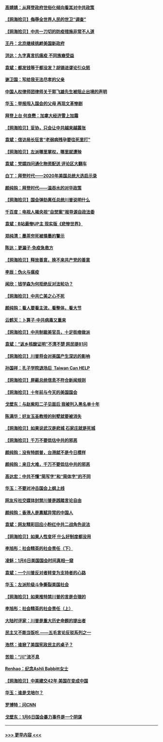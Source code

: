 #### [高婧婧：从拜登政府世俗化倾向看其对中共政策](../pages/nsc993/n12730028.md?t=02031901) 
#### [【网海拾贝】侮辱全世界人民的世卫“调查”](../pages/nsc993/n12727884.md?t=02031901) 
#### [【网海拾贝】中共一刀切的防疫措施非常不人道](../pages/nsc993/n12724879.md?t=02031901) 
#### [王丹：北京继续挑衅美国新政府](../pages/nsc993/n12722456.md?t=02031901) 
#### [洪达：九字真言抗瘟疫 不同族裔受益](../pages/nsc993/n12722448.md?t=02031901) 
#### [袁斌：都发钱等于都没发？胡锡进谬论引众怒](../pages/nsc993/n12722393.md?t=02031901) 
#### [谢卫国：写给我无法尽孝的父亲](../pages/nsc993/n12720325.md?t=02031901) 
#### [中国人权律师团律师关于郭飞雄先生被阻止出境的声明](../pages/nsc993/n12720203.md?t=02031901) 
#### [华玉：举报闯入国会的父母 再现文革惨剧](../pages/nsc993/n12719070.md?t=02031901) 
#### [拜登上台 何良懋：加拿大经济雪上加霜](../pages/nsc993/n12718943.md?t=02031901) 
#### [【网海拾贝】妥协，只会让中共越来越嚣张](../pages/nsc993/n12717392.md?t=02031901) 
#### [袁斌：信访局长狂言“老弱病残孕要往死里打”](../pages/nsc993/n12717343.md?t=02031901) 
#### [【网海拾贝】左派哪里掌权，哪里就遭殃](../pages/nsc993/n12715009.md?t=02031901) 
#### [袁斌：党媒四问通化物资配送 评论区大翻车](../pages/nsc993/n12714950.md?t=02031901) 
#### [白丁：拜登时代——2020年美国总统大选启示录](../pages/nsc993/n12714920.md?t=02031901) 
#### [颜纯钩：拜登时代——温吞水的对华政策](../pages/nsc993/n12713245.md?t=02031901) 
#### [【网海拾贝】国会弹劾离任总统川普说明什么](../pages/nsc993/n12712816.md?t=02031901) 
#### [千百度：电视人揭央视“自焚案”报导源自政法委](../pages/nsc993/n12709760.md?t=02031901) 
#### [袁斌：B站最惨UP主 现实版《悲惨世界》](../pages/nsc993/n12709686.md?t=02031901) 
#### [郑纯清：墨茶穷死被搽墨的警示](../pages/nsc993/n12709262.md?t=02031901) 
#### [陈达：更漏子·免疫急救方](../pages/nsc993/n12709244.md?t=02031901) 
#### [【网海拾贝】释放善意，换不来共产党的善意](../pages/nsc993/n12708361.md?t=02031901) 
#### [李辰：伪火与瘟疫](../pages/nsc993/n12707981.md?t=02031901) 
#### [闻欣：钱学森为何拒绝反对法轮功？](../pages/nsc993/n12707407.md?t=02031901) 
#### [【网海拾贝】中共亡美之心不死](../pages/nsc993/n12707621.md?t=02031901) 
#### [颜纯钩：看人要看主流，看整体，看大节](../pages/nsc993/n12707536.md?t=02031901) 
#### [云鹤天：卜算子‧中共病毒又重来](../pages/nsc993/n12707408.md?t=02031901) 
#### [【网海拾贝】中共制裁美官员，十足街痞做派](../pages/nsc993/n12705115.md?t=02031901) 
#### [袁斌：“返乡核酸证明”不清不楚 网民提81问](../pages/nsc993/n12704982.md?t=02031901) 
#### [【网海拾贝】川普将会对美国产生深远的影响](../pages/nsc993/n12703045.md?t=02031901) 
#### [孙国祥：孔子学院退场后  Taiwan Can HELP](../pages/nsc993/n12702430.md?t=02031901) 
#### [【网海拾贝】屏蔽总统信息不符合新闻规则](../pages/nsc993/n12699998.md?t=02031901) 
#### [【网海拾贝】十年前与今天的美国国会](../pages/nsc993/n12696993.md?t=02031901) 
#### [戈壁东：与赵紫阳二子见面后 我被列入黑名单十年](../pages/nsc993/n12696215.md?t=02031901) 
#### [陈满华：好友玉圣教授的别墅就要被消失](../pages/nsc993/n12695411.md?t=02031901) 
#### [【网海拾贝】如果说武汉是悲城 石家庄就是死城](../pages/nsc993/n12694589.md?t=02031901) 
#### [【网海拾贝】千万不要低估中共的邪恶](../pages/nsc993/n12692771.md?t=02031901) 
#### [颜纯钩：没有特朗普，台港就不是今日模样](../pages/nsc993/n12692678.md?t=02031901) 
#### [颜纯钩：来日大难，千万不要低估中共的邪恶](../pages/nsc993/n12692080.md?t=02031901) 
#### [高达宏：中共不懂“简写字”和“简体字”的不同](../pages/nsc993/n12692068.md?t=02031901) 
#### [华玉：不要对冲击国会上纲上线](../pages/nsc993/n12689948.md?t=02031901) 
#### [网友斥社交媒体封禁川普是践踏言论自由](../pages/nsc993/n12687482.md?t=02031901) 
#### [颜纯钩：香港人是禀赋异常的中国人](../pages/nsc993/n12685142.md?t=02031901) 
#### [袁斌：网友精彩回应小粉红中共二战角色说法](../pages/nsc993/n12684994.md?t=02031901) 
#### [【网海拾贝】如果人性变坏 什么好制度都没用](../pages/nsc993/n12683000.md?t=02031901) 
#### [李旭彤：社会精英的社会责任（下）](../pages/nsc993/n12680604.md?t=02031901) 
#### [凌稣：1月6日美国国会时间真相一窥](../pages/nsc993/n12682780.md?t=02031901) 
#### [袁斌：一个川普反对者转变为支持者的心路](../pages/nsc993/n12682700.md?t=02031901) 
#### [华玉：左派阶级斗争撕裂美国社会](../pages/nsc993/n12681226.md?t=02031901) 
#### [【网海拾贝】如果推特禁川普的言是合理的](../pages/nsc993/n12681232.md?t=02031901) 
#### [李旭彤：社会精英的社会责任（上）](../pages/nsc993/n12680501.md?t=02031901) 
#### [大陆时评家：川普是重大历史命题的提出者](../pages/nsc993/n12679904.md?t=02031901) 
#### [民主又不能当饭吃 ——五毛言论反驳系列之一](../pages/nsc993/n12679877.md?t=02031901) 
#### [浩然：谁掀了美国宪政民主的桌子？](../pages/nsc993/n12679850.md?t=02031901) 
#### [苦胆：“川”流不息](../pages/nsc993/n12678388.md?t=02031901) 
#### [Renhao：纪念Ashli Babbitt女士](../pages/nsc993/n12678359.md?t=02031901) 
#### [【网海拾贝】中美建交42年 美国在变成中国](../pages/nsc993/n12678324.md?t=02031901) 
#### [华玉：谁是戈培尔？](../pages/nsc993/n12677515.md?t=02031901) 
#### [罗博特：问CNN](../pages/nsc993/n12677172.md?t=02031901) 
#### [戈壁东：1月6日国会暴力事件是一个阴谋](../pages/nsc993/n12674639.md?t=02031901) 

----
#### [ >>> 更早内容 <<< ](../indexes/nsc993-earlier.md)
